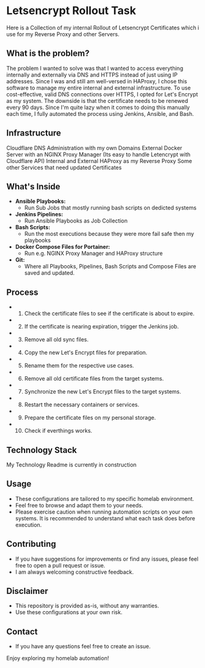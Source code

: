 # Letsencrypt Rollout Task
Here is a Collection of my internal Rollout of Letsencrypt Certificates which i use for my Reverse Proxy and other Servers.

## What is the problem?

The problem I wanted to solve was that I wanted to access everything internally and externally via DNS and HTTPS instead of just using IP addresses. Since I was and still am well-versed in HAProxy, I chose this software to manage my entire internal and external infrastructure. To use cost-effective, valid DNS connections over HTTPS, I opted for Let's Encrypt as my system. The downside is that the certificate needs to be renewed every 90 days. Since I'm quite lazy when it comes to doing this manually each time, I fully automated the process using Jenkins, Ansible, and Bash.

## Infrastructure

Cloudflare DNS Administration with my own Domains
External Docker Server with an NGINX Proxy Manager (Its easy to handle Letencrypt with Cloudflare API)
Internal and External HAProxy as my Reverse Proxy
Some other Services that need updated Certificates

## What's Inside

* **Ansible Playbooks:**
    * Run Sub Jobs that mostly running bash scripts on dedicted systems
* **Jenkins Pipelines:**
    * Run Ansible Playbooks as Job Collection
* **Bash Scripts:**
    * Run the most executions because they were more fail safe then my playbooks
* **Docker Compose Files for Portainer:**
    * Run e.g. NGINX Proxy Manager and HAProxy structure
* **Git:**
    * Where all Playbooks, Pipelines, Bash Scripts and Compose Files are saved and updated.

## Process

* 1. Check the certificate files to see if the certificate is about to expire.
* 2. If the certificate is nearing expiration, trigger the Jenkins job.
* 3. Remove all old sync files.
* 4. Copy the new Let's Encrypt files for preparation.
* 5. Rename them for the respective use cases.
* 6. Remove all old certificate files from the target systems.
* 7. Synchronize the new Let's Encrypt files to the target systems.
* 8. Restart the necessary containers or services.
* 9. Prepare the certificate files on my personal storage.
* 10. Check if everthings works.

## Technology Stack

My Technology Readme is currently in construction


## Usage

* These configurations are tailored to my specific homelab environment.
* Feel free to browse and adapt them to your needs.
* Please exercise caution when running automation scripts on your own systems. It is recommended to understand what each task does before execution.

## Contributing

* If you have suggestions for improvements or find any issues, please feel free to open a pull request or issue.
* I am always welcoming constructive feedback.

## Disclaimer

* This repository is provided as-is, without any warranties.
* Use these configurations at your own risk.

## Contact

* If you have any questions feel free to create an issue.

Enjoy exploring my homelab automation!